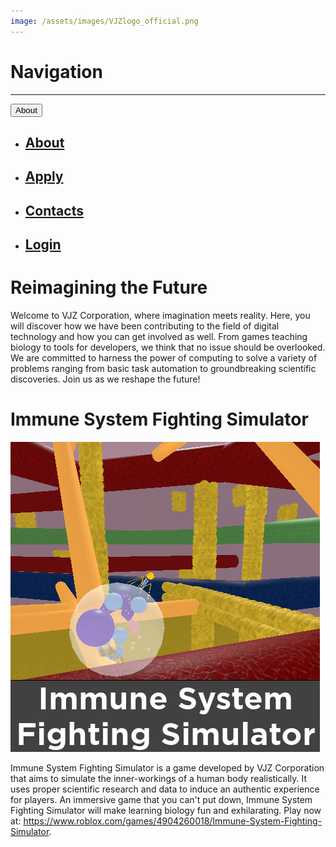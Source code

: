 ```yaml
---
image: /assets/images/VJZlogo_official.png
---
```


# Navigation

***

<button onclick="location.href=/about.md" class="button-84" role="button">About</button>
- ## [About](/about.md)
- ## [Apply](/apply.md)
- ## [Contacts](/contacts.md)
- ## [Login](https://gooogle.com)

# Reimagining the Future
Welcome to VJZ Corporation, where imagination meets reality. Here, you will discover how we have been contributing to the field of digital technology and how you can get involved as well. From games teaching biology to tools for developers, we think that no issue should be overlooked. We are committed to harness the power of computing to solve a variety of problems ranging from basic task automation to groundbreaking scientific discoveries. Join us as we reshape the future!

# Immune System Fighting Simulator
![](/assets/images/immune_system_fighting_sim.png)

Immune System Fighting Simulator is a game developed by VJZ Corporation that aims to simulate the inner-workings of a human body realistically. It uses proper scientific research and data to induce an authentic experience for players. An immersive game that you can't put down, Immune System Fighting Simulator will make learning biology fun and exhilarating. Play now at: https://www.roblox.com/games/4904260018/Immune-System-Fighting-Simulator.
